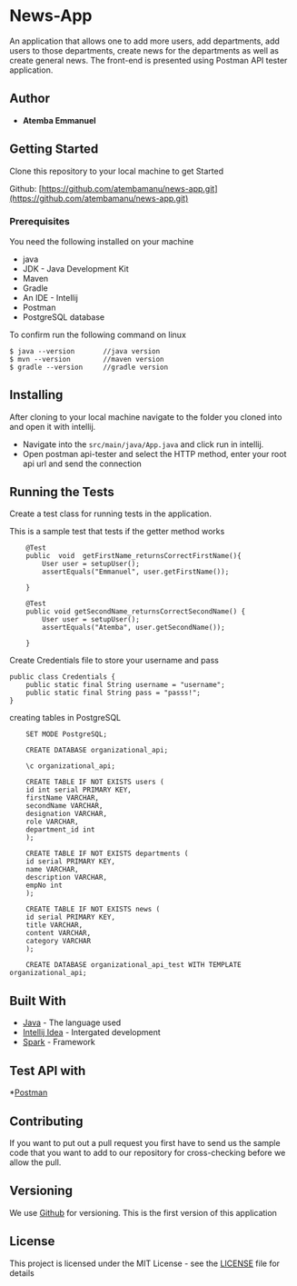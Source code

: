 # News-App
An application that allows one to add more users, add departments, add users to those departments, create news for the departments as well as create general news.
The front-end is presented using Postman API tester application.
## Author

* **Atemba Emmanuel** 

## Getting Started

Clone this repository to your local machine to get Started

Github: [https://github.com/atembamanu/news-app.git](https://github.com/atembamanu/news-app.git)

### Prerequisites

You need the following installed on your machine
- java
- JDK - Java Development Kit
- Maven
- Gradle
- An IDE - Intellij
- Postman
- PostgreSQL database


To confirm run the following command on linux
```
$ java --version       //java version
$ mvn --version        //maven version
$ gradle --version     //gradle version
```

## Installing

After cloning to your local machine navigate to the folder you cloned into and open it with intellij.
* Navigate into the ``` src/main/java/App.java ``` and click run in intellij.
* Open postman api-tester and select the HTTP method, enter your root api url and send the connection

## Running the Tests 

Create a test class for running tests in the application.

This is a sample test that tests if the getter method works

```
    @Test
    public  void  getFirstName_returnsCorrectFirstName(){
        User user = setupUser();
        assertEquals("Emmanuel", user.getFirstName());

    }

    @Test
    public void getSecondName_returnsCorrectSecondName() {
        User user = setupUser();
        assertEquals("Atemba", user.getSecondName());

    }

```

Create Credentials file to store your username and pass

```
public class Credentials {
    public static final String username = "username";
    public static final String pass = "passs!";
}

```
creating tables in PostgreSQL

```
    SET MODE PostgreSQL;

    CREATE DATABASE organizational_api;

    \c organizational_api;

    CREATE TABLE IF NOT EXISTS users (
    id int serial PRIMARY KEY,
    firstName VARCHAR,
    secondName VARCHAR,
    designation VARCHAR,
    role VARCHAR,
    department_id int
    );

    CREATE TABLE IF NOT EXISTS departments (
    id serial PRIMARY KEY,
    name VARCHAR,
    description VARCHAR,
    empNo int
    );

    CREATE TABLE IF NOT EXISTS news (
    id serial PRIMARY KEY,
    title VARCHAR,
    content VARCHAR,
    category VARCHAR
    );

    CREATE DATABASE organizational_api_test WITH TEMPLATE organizational_api;
```

## Built With

* [Java](https://www.java.com/) - The language used
* [Intellij Idea](https://www.jetbrains.com/idea/) - Intergated development
* [Spark]() - Framework

## Test API with

*[Postman](https://www.getpostman.com/)


## Contributing
If you want to put out a pull request you first have to send us the sample code that you want to add to our repository for cross-checking before we allow the pull.

## Versioning

We use [Github](https://github.com/) for versioning. This is the first version of this application

## License

This project is licensed under the MIT License - see the [LICENSE](LICENSE) file for details
